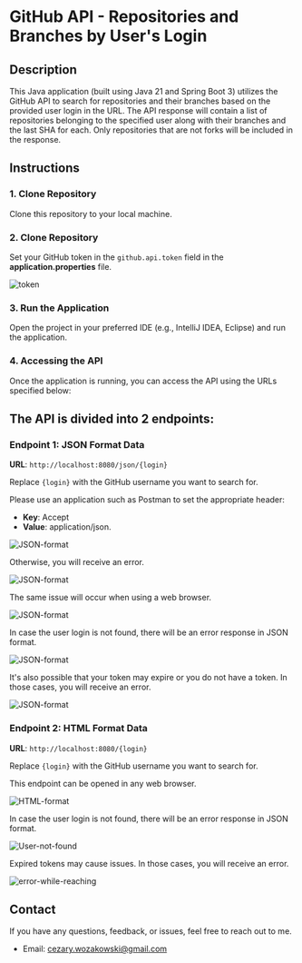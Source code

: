 # GitHub API - Repositories and Branches by User's Login 

## Description

This Java application (built using Java 21 and Spring Boot 3) utilizes the GitHub API to search for repositories and their branches based on the provided user login in the URL. The API response will contain a list of repositories belonging to the specified user along with their branches and the last SHA for each. Only repositories that are not forks will be included in the response.

## Instructions

### 1. Clone Repository

Clone this repository to your local machine.

### 2. Clone Repository

Set your GitHub token in the `github.api.token` field in the **application.properties** file.

![token](images/token.png)

### 3. Run the Application

Open the project in your preferred IDE (e.g., IntelliJ IDEA, Eclipse) and run the application.

### 4. Accessing the API

Once the application is running, you can access the API using the URLs specified below:

## The API is divided into 2 endpoints:

### Endpoint 1: JSON Format Data

**URL**: `http://localhost:8080/json/{login}`

Replace `{login}` with the GitHub username you want to search for.

Please use an application such as Postman to set the appropriate header:
- **Key**: Accept
- **Value**: application/json.

![JSON-format](images/header-ok-postman.png)

Otherwise, you will receive an error.

![JSON-format](images/header-not-ok-postman.png)

The same issue will occur when using a web browser.

![JSON-format](images/missing-header.png)

In case the user login is not found, there will be an error response in JSON format.

![JSON-format](images/user-not-found-postman.png)

It's also possible that your token may expire or you do not have a token. In those cases, you will receive an error.

![JSON-format](images/error-while-reaching-postman.png)

### Endpoint 2: HTML Format Data

**URL**: `http://localhost:8080/{login}`

Replace `{login}` with the GitHub username you want to search for.

This endpoint can be opened in any web browser.

![HTML-format](images/html-format.png)

In case the user login is not found, there will be an error response in JSON format.

![User-not-found](images/user-not-found.png)

Expired tokens may cause issues. In those cases, you will receive an error.

![error-while-reaching](images/error-while-reaching.png)


## Contact

If you have any questions, feedback, or issues, feel free to reach out to me.

- Email: cezary.wozakowski@gmail.com
